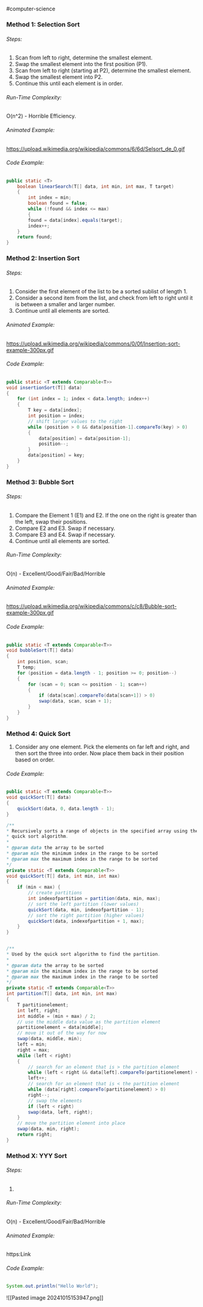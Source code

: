 #computer-science
### Method 1: Selection Sort
###### Steps:
1. Scan from left to right, determine the smallest element.
2. Swap the smallest element into the first position (P1).
3. Scan from left to right (starting at P2), determine the smallest element.
4. Swap the smallest element into P2.
5. Continue this until each element is in order.
###### Run-Time Complexity:
O(n^2) - Horrible Efficiency.
###### Animated Example:
https://upload.wikimedia.org/wikipedia/commons/6/6d/Selsort_de_0.gif
###### Code Example:
```java
public static <T>
	boolean linearSearch(T[] data, int min, int max, T target)
	{
		int index = min;
		boolean found = false;
		while (!found && index <= max)
		{
		found = data[index].equals(target);
		index++;
	}
	return found;
}
```

### Method 2: Insertion Sort
###### Steps:
1. Consider the first element of the list to be a sorted sublist of length 1.
2. Consider a second item from the list, and check from left to right until it is between a smaller and larger number.
3. Continue until all elements are sorted.
###### Animated Example:
https://upload.wikimedia.org/wikipedia/commons/0/0f/Insertion-sort-example-300px.gif
###### Code Example:
```java
public static <T extends Comparable<T>>
void insertionSort(T[] data)
{
	for (int index = 1; index < data.length; index++)
	{
		T key = data[index];
		int position = index;
		// shift larger values to the right
		while (position > 0 && data[position-1].compareTo(key) > 0)
		{
			data[position] = data[position-1];
			position--;
		}
		data[position] = key;
	}
}
```
### Method 3: Bubble Sort
###### Steps:
1. Compare the Element 1 (E1) and E2. If the one on the right is greater than the left, swap their positions.
2. Compare E2 and E3. Swap if necessary.
3. Compare E3 and E4. Swap if necessary.
4. Continue until all elements are sorted.
###### Run-Time Complexity:
O(n) - Excellent/Good/Fair/Bad/Horrible
###### Animated Example:
https://upload.wikimedia.org/wikipedia/commons/c/c8/Bubble-sort-example-300px.gif
###### Code Example:
```java
public static <T extends Comparable<T>>
void bubbleSort(T[] data)
{
	int position, scan;
	T temp;
	for (position = data.length - 1; position >= 0; position--)
	{
		for (scan = 0; scan <= position - 1; scan++)
		{
			if (data[scan].compareTo(data[scan+1]) > 0)
			swap(data, scan, scan + 1);
		}
	}
}
```

### Method 4: Quick Sort
1. Consider any one element. Pick the elements on far left and right, and then sort the three into order. Now place them back in their position based on order.
###### Code Example:
```java
public static <T extends Comparable<T>>
void quickSort(T[] data)
{
	quickSort(data, 0, data.length - 1);
}

/**
* Recursively sorts a range of objects in the specified array using the
* quick sort algorithm.
*
* @param data the array to be sorted
* @param min the minimum index in the range to be sorted
* @param max the maximum index in the range to be sorted
*/
private static <T extends Comparable<T>>
void quickSort(T[] data, int min, int max)
{
	if (min < max) {
		// create partitions
		int indexofpartition = partition(data, min, max);
		// sort the left partition (lower values)
		quickSort(data, min, indexofpartition - 1);
		// sort the right partition (higher values)
		quickSort(data, indexofpartition + 1, max);
	}
}


/**
* Used by the quick sort algorithm to find the partition.
*
* @param data the array to be sorted
* @param min the minimum index in the range to be sorted
* @param max the maximum index in the range to be sorted
*/
private static <T extends Comparable<T>>
int partition(T[] data, int min, int max)
{
	T partitionelement;
	int left, right;
	int middle = (min + max) / 2;
	// use the middle data value as the partition element
	partitionelement = data[middle];
	// move it out of the way for now
	swap(data, middle, min);
	left = min;
	right = max;
	while (left < right)
	{
		// search for an element that is > the partition element
		while (left < right && data[left].compareTo(partitionelement) <= 0)
		left++;
		// search for an element that is < the partition element
		while (data[right].compareTo(partitionelement) > 0)
		right--;
		// swap the elements
		if (left < right)
		swap(data, left, right);
	}
	// move the partition element into place
	swap(data, min, right);
	return right;
}
```

### Method X: YYY Sort
###### Steps:
1. 
###### Run-Time Complexity:
O(n) - Excellent/Good/Fair/Bad/Horrible
###### Animated Example:
https:Link
###### Code Example:

``` java
System.out.println("Hello World");
```


![[Pasted image 20241015153947.png]]